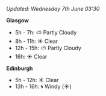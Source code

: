 *Updated: Wednesday 7th June 03:30*

**Glasgow**

* 5h - 7h: :partly_sunny: Partly Cloudy
* 8h - 11h: :sunny: Clear
* 12h - 15h: :partly_sunny: Partly Cloudy
* 16h: :sunny: Clear

**Edinburgh**

* 5h - 12h: :sunny: Clear
* 13h - 16h: :cyclone: Windy (:sunny:)
